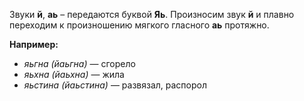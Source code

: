 Звуки **й**, **аь** – передаются буквой **Яь**. Произносим звук **й** и плавно переходим к произношению мягкого гласного **аь** протяжно.

**Например:**
 - *яьгна (йаьгна)* — сгорело
 - *яьхна (йаьхна)* — жила
 - *яьстина (йаьстина)* — развязал, распорол
